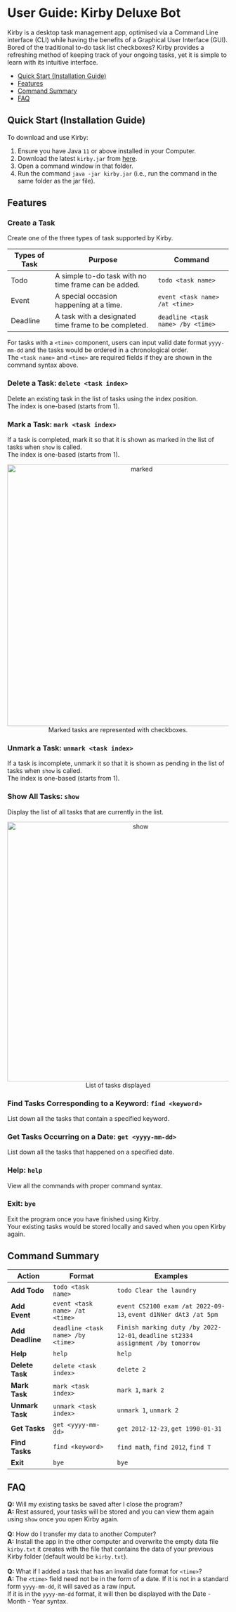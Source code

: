 # User Guide: Kirby Deluxe Bot
Kirby is a desktop task management app, optimised via a Command Line interface (CLI) while having the benefits of a Graphical User Interface (GUI). Bored of the traditional to-do task list checkboxes? Kirby provides a refreshing method of keeping track of your ongoing tasks, yet it is simple to learn with its intuitive interface. 

- [Quick Start (Installation Guide)](#quick-start)
- [Features](#features) 
- [Command Summary](#command-summary)
- [FAQ](#faq)

## Quick Start (Installation Guide)
To download and use Kirby: <br>
1. Ensure you have Java `11` or above installed in your Computer.
2. Download the latest `kirby.jar` from [here](https://github.com/sltsheryl/ip/releases/tag/A-Release).
3. Open a command window in that folder.
4. Run the command `java -jar kirby.jar` (i.e., run the command in the same folder as the jar file). 

## Features
### Create a Task 
Create one of the three types of task supported by Kirby.

| Types of Task  | Purpose | Command |
| ------------- | ------------- |------------- |
| Todo  | A simple to-do task with no time frame can be added.| `todo <task name>`|
| Event | A special occasion happening at a time.  | `event <task name> /at <time>`|
| Deadline |A task with a designated time frame to be completed.  | `deadline <task name> /by <time>`|

For tasks with a `<time>` component, users can input valid date format `yyyy-mm-dd` and the tasks would be ordered in a chronological order. <br>
The `<task name>` and `<time>` are required fields if they are shown in the command syntax above.

### Delete a Task: `delete <task index>`
Delete an existing task in the list of tasks using the index position. <br> 
The index is one-based (starts from 1). 

### Mark a Task: `mark <task index>` 
If a task is completed, mark it so that it is shown as marked in the list of tasks when `show` is called. <br> 
The index is one-based (starts from 1). <br>
<p align="center">
<img width="596" alt="marked" src="https://user-images.githubusercontent.com/96589109/189592390-72b776bb-3349-4ea9-a2f7-209c5921057f.png"> <br>
Marked tasks are represented with checkboxes.
</p>

### Unmark a Task: `unmark <task index>`
If a task is incomplete, unmark it so that it is shown as pending in the list of tasks when `show` is called. <br>
The index is one-based (starts from 1). <br>

### Show All Tasks: `show`
Display the list of all tasks that are currently in the list. <br> 
<p align="center">
<img width="591" align="center" alt="show" src="https://user-images.githubusercontent.com/96589109/189591911-e6247836-80bc-4a0d-b4c6-451a109400a7.png"> <br>
List of tasks displayed
</p>

### Find Tasks Corresponding to a Keyword: `find <keyword>`
List down all the tasks that contain a specified keyword. <br>

### Get Tasks Occurring on a Date: `get <yyyy-mm-dd>`
List down all the tasks that happened on a specified date. <br>

### Help: `help`
View all the commands with proper command syntax. <br>

### Exit: `bye`
Exit the program once you have finished using Kirby. <br>
Your existing tasks would be stored locally and saved when you open Kirby again. <br>


## Command Summary

| Action  | Format| Examples |
| ------------- | ------------- |------------- |
| **Add Todo**  | `todo <task name>`| `todo Clear the laundry`|
| **Add Event** | `event <task name> /at <time>`  | `event CS2100 exam /at 2022-09-13`, `event d1NNer dAt3 /at 5pm`|
| **Add Deadline** | `deadline <task name> /by <time>`  | `Finish marking duty /by 2022-12-01`, `deadline st2334 assignment /by tomorrow`|
| **Help**  | `help`| `help`|
| **Delete Task**  | `delete <task index>`| `delete 2`|
| **Mark Task**  | `mark <task index>`| `mark 1`, `mark 2`|
| **Unmark Task**  | `unmark <task index>`| `unmark 1`, `unmark 2`|
| **Get Tasks**  | `get <yyyy-mm-dd>`| `get 2012-12-23`, `get 1990-01-31`|
| **Find Tasks**  | `find <keyword>`| `find math`, `find 2012`, `find T`|
| **Exit**  | `bye`| `bye`|


## FAQ
**Q:** Will my existing tasks be saved after I close the program? <br>
**A:** Rest assured, your tasks will be stored and you can view them again using `show` once you open Kirby again. <br> <br>
**Q:** How do I transfer my data to another Computer? <br>
**A:** Install the app in the other computer and overwrite the empty data file `kirby.txt` it creates with the file that contains the data of your previous Kirby folder (default would be `kirby.txt`). <br><br>
**Q:** What if I added a task that has an invalid date format for `<time>`? <br>
**A:** The `<time>` field need not be in the form of a date. If it is not in a standard form `yyyy-mm-dd`, it will saved as a raw input. <br>
If it is in the `yyyy-mm-dd` format, it will then be displayed with the Date - Month - Year syntax.

